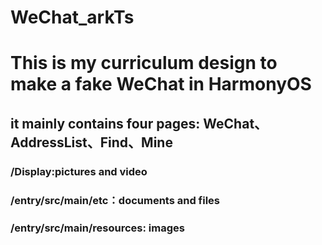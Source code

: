 # WeChat_arkTs
# This is my curriculum design to make a fake WeChat in HarmonyOS
## it mainly contains four pages: WeChat、AddressList、Find、Mine
### /Display:pictures and video
### /entry/src/main/etc：documents and files
### /entry/src/main/resources: images
